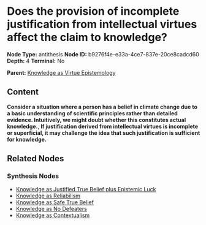 # Does the provision of incomplete justification from intellectual virtues affect the claim to knowledge?

**Node Type:** antithesis
**Node ID:** b9276f4e-e33a-4ce7-837e-20ce8cadcd60
**Depth:** 4
**Terminal:** No

**Parent:** [Knowledge as Virtue Epistemology](knowledge-as-virtue-epistemology-synthesis-b9b342df-f66f-4378-97da-d7b1125fb59b.md)

## Content

**Consider a situation where a person has a belief in climate change due to a basic understanding of scientific principles rather than detailed evidence. Intuitively, we might doubt whether this constitutes actual knowledge.**, **If justification derived from intellectual virtues is incomplete or superficial, it may challenge the idea that such justification is sufficient for knowledge.**

## Related Nodes

### Synthesis Nodes

- [Knowledge as Justified True Belief plus Epistemic Luck](knowledge-as-justified-true-belief-plus-epistemic-luck-synthesis-f6ebdd5f-bfab-4b35-b4d0-8bc4afde08e2.md)
- [Knowledge as Reliabilism](knowledge-as-reliabilism-synthesis-d67d6459-c1a8-42f0-9d95-38d90e821479.md)
- [Knowledge as Safe True Belief](knowledge-as-safe-true-belief-synthesis-3c3a1255-0e79-4ee3-92d2-a0894922c812.md)
- [Knowledge as No Defeaters](knowledge-as-no-defeaters-synthesis-224402cd-1e48-4ad0-880b-7bf8f10958c6.md)
- [Knowledge as Contextualism](knowledge-as-contextualism-synthesis-f2df73bf-1bfd-4e87-837d-018737ef033c.md)
